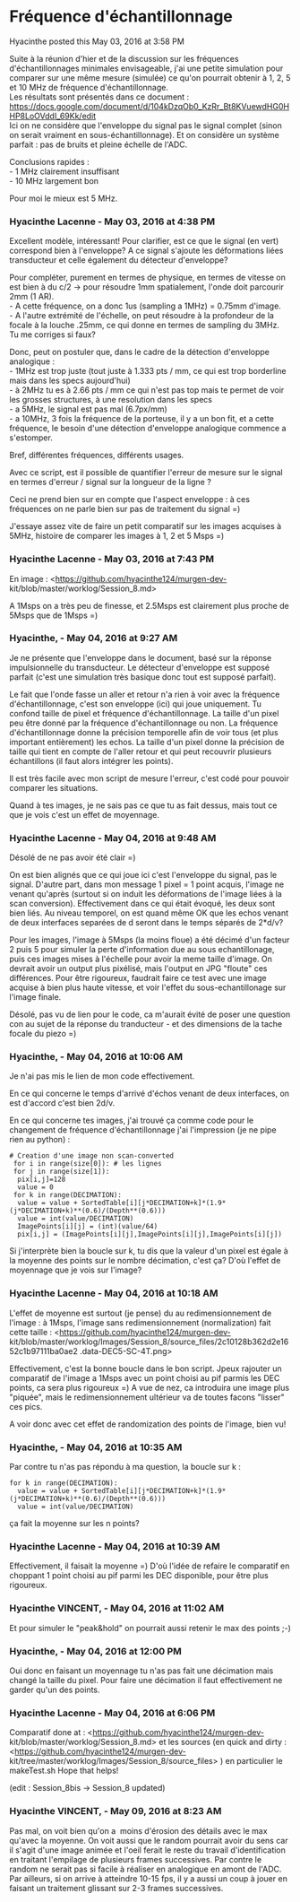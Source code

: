 #  Fréquence d'échantillonnage

Hyacinthe posted this May 03, 2016 at 3:58 PM

Suite à la réunion d'hier et de la discussion sur les fréquences
d'échantillonnages minimales envisageable, j'ai une petite simulation pour
comparer sur une même mesure (simulée) ce qu'on pourrait obtenir à 1, 2, 5 et
10 MHz de fréquence d'échantillonnage.  
Les résultats sont présentés dans ce document :  
<https://docs.google.com/document/d/104kDzqOb0_KzRr_Bt8KVuewdHG0HHP8LoOVddI_69Kk/edit>  
Ici on ne considère que l'enveloppe du signal pas le signal complet (sinon on
serait vraiment en sous-échantillonnage). Et on considère un système parfait :
pas de bruits et pleine échelle de l'ADC.  
  
Conclusions rapides :  
\- 1 MHz clairement insuffisant  
\- 10 MHz largement bon  
  
Pour moi le mieux est 5 MHz.

### **Hyacinthe Lacenne** - May 03, 2016 at 4:38 PM

Excellent modèle, intéressant! Pour clarifier, est ce que le signal (en vert)
correspond bien à l'enveloppe? A ce signal s'ajoute les déformations liées
transducteur et celle également du détecteur d'enveloppe?  
  
Pour compléter, purement en termes de physique, en termes de vitesse on est
bien à du c/2 -&gt; pour résoudre 1mm spatialement, l'onde doit parcourir 2mm
(1 AR).  
\- A cette fréquence, on a donc 1us (sampling a 1MHz) = 0.75mm d'image.  
\- A l'autre extrémité de l'échelle, on peut résoudre à la profondeur de la
focale à la louche .25mm, ce qui donne en termes de sampling du 3MHz.  
Tu me corriges si faux?  
  
Donc, peut on postuler que, dans le cadre de la détection d'enveloppe
analogique :  
\- 1MHz est trop juste (tout juste à 1.333 pts / mm, ce qui est trop
borderline mais dans les specs aujourd'hui)  
\- à 2MHz tu es à 2.66 pts / mm ce qui n'est pas top mais te permet de voir
les grosses structures, à une resolution dans les specs  
\- a 5MHz, le signal est pas mal (6.7px/mm)  
\- a 10MHz, 3 fois la fréquence de la porteuse, il y a un bon fit, et a cette
fréquence, le besoin d'une détection d'enveloppe analogique commence a
s'estomper.  
  
Bref, différentes fréquences, différents usages.  
  
Avec ce script, est il possible de quantifier l'erreur de mesure sur le signal
en termes d'erreur / signal sur la longueur de la ligne ?  
  
Ceci ne prend bien sur en compte que l'aspect enveloppe : à ces fréquences on
ne parle bien sur pas de traitement du signal =)  
  
J'essaye assez vite de faire un petit comparatif sur les images acquises à
5MHz, histoire de comparer les images à 1, 2 et 5 Msps =)

### **Hyacinthe Lacenne** - May 03, 2016 at 7:43 PM

En image : <https://github.com/hyacinthe124/murgen-dev-
kit/blob/master/worklog/Session_8.md>  
  
A 1Msps on a très peu de finesse, et 2.5Msps est clairement plus proche de
5Msps que de 1Msps =)

### **Hyacinthe,** - May 04, 2016 at 9:27 AM

Je ne présente que l'enveloppe dans le document, basé sur la réponse
impulsionnelle du transducteur. Le détecteur d'enveloppe est supposé parfait
(c'est une simulation très basique donc tout est supposé parfait).  
  
Le fait que l'onde fasse un aller et retour n'a rien à voir avec la fréquence
d'échantillonnage, c'est son enveloppe (ici) qui joue uniquement. Tu confond
taille de pixel et fréquence d'échantillonnage. La taille d'un pixel peu être
donné par la fréquence d'échantillonnage ou non. La fréquence
d'échantillonnage donne la précision temporelle afin de voir tous (et plus
important entièrement) les echos. La taille d'un pixel donne la précision de
taille qui tient en compte de l'aller retour et qui peut recouvrir plusieurs
échantillons (il faut alors intégrer les points).  
  
Il est très facile avec mon script de mesure l'erreur, c'est codé pour pouvoir
comparer les situations.  
  
Quand à tes images, je ne sais pas ce que tu as fait dessus, mais tout ce que
je vois c'est un effet de moyennage.

### **Hyacinthe Lacenne** - May 04, 2016 at 9:48 AM

Désolé de ne pas avoir été clair =)  
  
On est bien alignés que ce qui joue ici c'est l'enveloppe du signal, pas le
signal. D'autre part, dans mon message 1 pixel = 1 point acquis, l'image ne
venant qu'après (surtout si on induit les déformations de l'image liées à la
scan conversion). Effectivement dans ce qui était évoqué, les deux sont bien
liés. Au niveau temporel, on est quand même OK que les echos venant de deux
interfaces separées de d seront dans le temps séparés de 2*d/v?  
  
Pour les images, l'image à 5Msps (la moins floue) a été décimé d'un facteur 2
puis 5 pour simuler la perte d'information due au sous echantillonage, puis
ces images mises à l'échelle pour avoir la meme taille d'image. On devrait
avoir un output plus pixélisé, mais l'output en JPG "floute" ces différences.
Pour être rigoureux, faudrait faire ce test avec une image acquise à bien plus
haute vitesse, et voir l'effet du sous-echantillonage sur l'image finale.  
  
Désolé, pas vu de lien pour le code, ca m'aurait évité de poser une question
con au sujet de la réponse du tranducteur - et des dimensions de la tache
focale du piezo =)

### **Hyacinthe,** - May 04, 2016 at 10:06 AM

Je n'ai pas mis le lien de mon code effectivement.  
  
En ce qui concerne le temps d'arrivé d'échos venant de deux interfaces, on est
d'accord c'est bien 2d/v.  
  
En ce qui concerne tes images, j'ai trouvé ça comme code pour le changement de
fréquence d'échantillonnage j'ai l'impression (je ne pipe rien au python) :  
  

    
    
    # Creation d'une image non scan-converted
     for i in range(size[0]): # les lignes
     for j in range(size[1]):
      pix[i,j]=128
      value = 0
     for k in range(DECIMATION):
      value = value + SortedTable[i][j*DECIMATION+k]*(1.9*(j*DECIMATION+k)**(0.6)/(Depth**(0.6)))
      value = int(value/DECIMATION)
      ImagePoints[i][j] = (int)(value/64)
      pix[i,j] = (ImagePoints[i][j],ImagePoints[i][j],ImagePoints[i][j])

  

Si j'interprète bien la boucle sur k, tu dis que la valeur d'un pixel est
égale à la moyenne des points sur le nombre décimation, c'est ça? D'où l'effet
de moyennage que je vois sur l'image?

### **Hyacinthe Lacenne** - May 04, 2016 at 10:18 AM

L'effet de moyenne est surtout (je pense) du au redimensionnement de l'image :
à 1Msps, l'image sans redimensionnement (normalization) fait cette taille :
<https://github.com/hyacinthe124/murgen-dev-
kit/blob/master/worklog/Images/Session_8/source_files/2c10128b362d2e1652c1b97111ba0ae2
.data-DEC5-SC-4T.png>  
  
Effectivement, c'est la bonne boucle dans le bon script. Jpeux rajouter un
comparatif de l'image a 1Msps avec un point choisi au pif parmis les DEC
points, ca sera plus rigoureux =) A vue de nez, ca introduira une image plus
"piquée", mais le redimensionnement ultérieur va de toutes facons "lisser" ces
pics.  
  
A voir donc avec cet effet de randomization des points de l'image, bien vu!

### **Hyacinthe,** - May 04, 2016 at 10:35 AM

Par contre tu n'as pas répondu à ma question, la boucle sur k :  
  
  

    
    
    for k in range(DECIMATION):
      value = value + SortedTable[i][j*DECIMATION+k]*(1.9*(j*DECIMATION+k)**(0.6)/(Depth**(0.6)))
      value = int(value/DECIMATION)

  
  
ça fait la moyenne sur les n points?

### **Hyacinthe Lacenne** - May 04, 2016 at 10:39 AM

Effectivement, il faisait la moyenne =) D'où l'idée de refaire le comparatif
en choppant 1 point choisi au pif parmi les DEC disponible, pour être plus
rigoureux.

### **Hyacinthe VINCENT,** - May 04, 2016 at 11:02 AM

Et pour simuler le "peak&amp;hold" on pourrait aussi retenir le max des points
;-)

### **Hyacinthe,** - May 04, 2016 at 12:00 PM

Oui donc en faisant un moyennage tu n'as pas fait une décimation mais changé
la taille du pixel. Pour faire une décimation il faut effectivement ne garder
qu'un des points.

### **Hyacinthe Lacenne** - May 04, 2016 at 6:06 PM

Comparatif done at : <https://github.com/hyacinthe124/murgen-dev-
kit/blob/master/worklog/Session_8.md> et les sources (en quick and dirty :
<https://github.com/hyacinthe124/murgen-dev-
kit/tree/master/worklog/Images/Session_8/source_files> ) en particulier le
makeTest.sh Hope that helps!  
  
(edit : Session_8bis -&gt; Session_8 updated)

### **Hyacinthe VINCENT,** - May 09, 2016 at 8:23 AM

Pas mal, on voit bien qu'on a  moins d'érosion des détails avec le max qu'avec
la moyenne. On voit aussi que le random pourrait avoir du sens car il s'agit
d'une image animée et l'oeil ferait le reste du travail d'identification en
traitant l'empilage de plusieurs frames successives. Par contre le random ne
serait pas si facile à réaliser en analogique en amont de l'ADC.  
Par ailleurs, si on arrive à atteindre 10-15 fps, il y a aussi un coup à jouer
en faisant un traitement glissant sur 2-3 frames successives.

